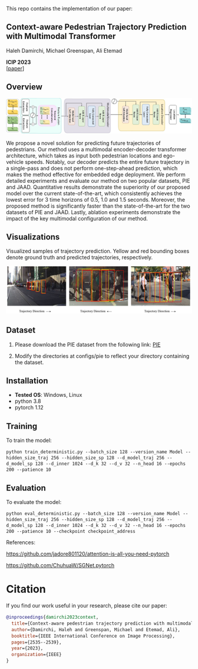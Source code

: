 This repo contains the implementation of our paper:

## Context-aware Pedestrian Trajectory Prediction with Multimodal Transformer

Haleh Damirchi, Michael Greenspan, Ali Etemad

**ICIP 2023**  
[[paper](https://arxiv.org/pdf/2307.03786)]

## Overview

![results](/image/method.jpg)

We propose a novel solution for predicting future trajectories of pedestrians. Our method uses a multimodal encoder-decoder transformer architecture, which takes as input both pedestrian locations and ego-vehicle speeds. Notably, our decoder predicts the entire future trajectory in a single-pass and does not perform one-step-ahead prediction, which makes the method effective for embedded edge deployment. We perform detailed experiments and evaluate our method on two popular datasets, PIE and JAAD. Quantitative results demonstrate the superiority of our proposed model over the current
state-of-the-art, which consistently achieves the lowest error for 3 time horizons of 0.5, 1.0 and 1.5 seconds. Moreover, the proposed method is significantly faster than the state-of-the-art for the two datasets of PIE and JAAD. Lastly, ablation experiments demonstrate the impact of the key multimodal configuration of our method.

## Visualizations

Visualized samples of trajectory prediction. Yellow and red bounding boxes denote ground truth and predicted trajectories, respectively.

![vis](/image/visuals.jpg)

## Dataset
1. Please download the PIE dataset from the following link:  [PIE](https://data.nvision2.eecs.yorku.ca/PIE_dataset/)

2. Modify the directories at configs/pie to reflect your directory containing the dataset.

## Installation

* **Tested OS**: Windows, Linux
* python 3.8
* pytorch 1.12

## Training

To train the model:

```
python train_deterministic.py --batch_size 128 --version_name Model --hidden_size_traj 256 --hidden_size_sp 128 --d_model_traj 256 --d_model_sp 128 --d_inner 1024 --d_k 32 --d_v 32 --n_head 16 --epochs 200 --patience 10
```

## Evaluation

To evaluate the model:

```
python eval_deterministic.py --batch_size 128 --version_name Model --hidden_size_traj 256 --hidden_size_sp 128 --d_model_traj 256 --d_model_sp 128 --d_inner 1024 --d_k 32 --d_v 32 --n_head 16 --epochs 200 --patience 10 --checkpoint checkpoint_address
```


References:


https://github.com/jadore801120/attention-is-all-you-need-pytorch

https://github.com/ChuhuaW/SGNet.pytorch

# Citation
If you find our work useful in your research, please cite our paper:
```bibtex
@inproceedings{damirchi2023context,
  title={Context-aware pedestrian trajectory prediction with multimodal transformer},
  author={Damirchi, Haleh and Greenspan, Michael and Etemad, Ali},
  booktitle={IEEE International Conference on Image Processing},
  pages={2535--2539},
  year={2023},
  organization={IEEE}
}
```